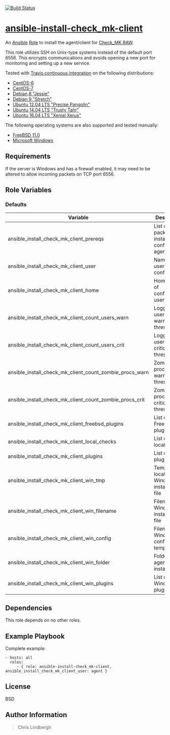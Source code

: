 [![Build Status](https://travis-ci.org/kso512/ansible-install-check_mk-client.svg?branch=master)](https://travis-ci.org/kso512/ansible-install-check_mk-client)

# [ansible-install-check_mk-client](https://galaxy.ansible.com/kso512/install-check_mk-client/)

An [Ansible](https://www.ansible.com/) [Role](http://docs.ansible.com/ansible/playbooks_roles.html#roles) to install the agent/client for [Check_MK RAW](http://mathias-kettner.com/check_mk_introduction.html).

This role utilizes SSH on Unix-type systems instead of the default port 6556.  This encrypts communications and avoids opening a new port for monitoring and setting up a new service.

Tested with [Travis continuous integration](https://travis-ci.org/) on the following distributions:

- [CentOS-6](https://wiki.centos.org/Manuals/ReleaseNotes/CentOS6.9)
- [CentOS-7](https://wiki.centos.org/Manuals/ReleaseNotes/CentOS7)
- [Debian 8 "Jessie"](https://www.debian.org/releases/jessie/)
- [Debian 9 "Stretch"](https://www.debian.org/releases/stretch/)
- [Ubuntu 12.04 LTS "Precise Pangolin"](http://releases.ubuntu.com/precise)
- [Ubuntu 14.04 LTS "Trusty Tahr"](http://releases.ubuntu.com/trusty/)
- [Ubuntu 16.04 LTS "Xenial Xerus"](http://releases.ubuntu.com/xenial/)

The following operating systems are also supported and tested manually:

- [FreeBSD 11.0](https://www.freebsd.org/releases/11.0R/relnotes.html)
- [Microsoft Windows](https://www.microsoft.com/en-us/windows/)

## Requirements

If the server is Windows and has a firewall enabled, it may need to be altered to allow incoming packets on TCP port 6556.

## Role Variables

### Defaults

| Variable | Description | Value |
| -------- | ----------- | ----- |
| ansible_install_check_mk_client_prereqs | List of packages to install before configuring agent | `sudo` |
| ansible_install_check_mk_client_user | Name of user to configure | `cmkagent` |
| ansible_install_check_mk_client_home | Home folder of configured user | `"/home/{{ ansible_install_check_mk_client_user }}"` |
| ansible_install_check_mk_client_count_users_warn | Logged in users, warning threshold | `10` |
| ansible_install_check_mk_client_count_users_crit | Logged in users, critical threshold | `15` |
| ansible_install_check_mk_client_count_zombie_procs_warn | Zombie processes, warning threshold | `5` |
| ansible_install_check_mk_client_count_zombie_procs_crit | Zombie processes, critical threshold | `10` |
| ansible_install_check_mk_client_freebsd_plugins | List of active FreeBSD plugins | `[]` |
| ansible_install_check_mk_client_local_checks | List of active local checks | `count_users`, `count_zombie_procs` |
| ansible_install_check_mk_client_plugins | List of active plugins | ` mk_inventory`, `lvm`, `smart` |
| ansible_install_check_mk_client_win_tmp | Temporary location of Windows installation file | `c:\check_mk_agent.msi` |
| ansible_install_check_mk_client_win_filename | Filename of Windows installation file | `check_mk_agent.msi` |
| ansible_install_check_mk_client_win_config | Filename of Windows configuration template | `check_mk.ini.j2` |
| ansible_install_check_mk_client_win_folder | Folder the agent gets installed to | `C:\Program Files (x86)\check_mk\` |
| ansible_install_check_mk_client_win_plugins | List of active Windows plugins | `mk_inventory.vbs` |

## Dependencies

This role depends on no other roles.

## Example Playbook

Complete example:

    - hosts: all
      roles:
         - { role: ansible-install-check_mk-client, ansible_install_check_mk_client_user: agent }

## License

BSD

## Author Information

> Chris Lindbergh

